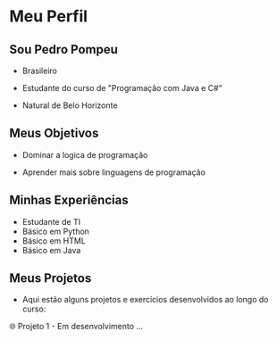 # Meu Perfil



## Sou Pedro Pompeu



- Brasileiro

- Estudante do curso de "Programação com Java e C#"

- Natural de Belo Horizonte



## Meus Objetivos



- Dominar a logica de programação

- Aprender mais sobre linguagens de programação 

## Minhas Experiências 

- Estudante de TI
- Básico em Python
- Básico em HTML
- Básico em Java

## Meus Projetos 

- Aqui estão alguns projetos e exercícios desenvolvidos ao longo do curso:

🌐 Projeto 1 - Em desenvolvimento ...

